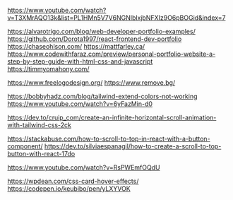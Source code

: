 <!-- main source -->

https://www.youtube.com/watch?v=T3XMrAQO13k&list=PL1HMn5V7V6NGNIblxjbNFXIz9O6pBOGid&index=7

<!-- Inspirations -->

https://alvarotrigo.com/blog/web-developer-portfolio-examples/
https://github.com/Dorota1997/react-frontend-dev-portfolio
https://chaseohlson.com/
https://mattfarley.ca/
https://www.codewithfaraz.com/preview/personal-portfolio-website-a-step-by-step-guide-with-html-css-and-javascript 
https://timmyomahony.com/ 

<!-- logo design -->

https://www.freelogodesign.org/
https://www.remove.bg/

<!-- Custom colors in tailwind.CSS -->

https://bobbyhadz.com/blog/tailwind-extend-colors-not-working
https://www.youtube.com/watch?v=6yFazMin-d0

<!-- Infinity horizontal scroll -->

https://dev.to/cruip_com/create-an-infinite-horizontal-scroll-animation-with-tailwind-css-2ck

<!-- Scroll To Top Button -->

https://stackabuse.com/how-to-scroll-to-top-in-react-with-a-button-component/
https://dev.to/silviaespanagil/how-to-create-a-scroll-to-top-button-with-react-17do

<!-- Highlight Nav Menu on scroll with JavaScript -->

https://www.youtube.com/watch?v=RsPWEmfOQdU

<!-- Card hover Effect -->

https://wpdean.com/css-card-hover-effects/
https://codepen.io/keubibo/pen/yLXYVOK

